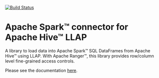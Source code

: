 [![Build Status](https://travis-ci.org/hortonworks-spark/spark-llap.svg?branch=master)](https://travis-ci.org/hortonworks-spark/spark-llap)

# Apache Spark&trade; connector for Apache Hive&trade; LLAP

A library to load data into Apache Spark&trade; SQL DataFrames from
Apache Hive&trade; using LLAP. With Apache Ranger&trade;,
this library provides row/column level fine-grained access controls.

Please see the documentation [here](https://github.com/hortonworks-spark/spark-llap/wiki).
